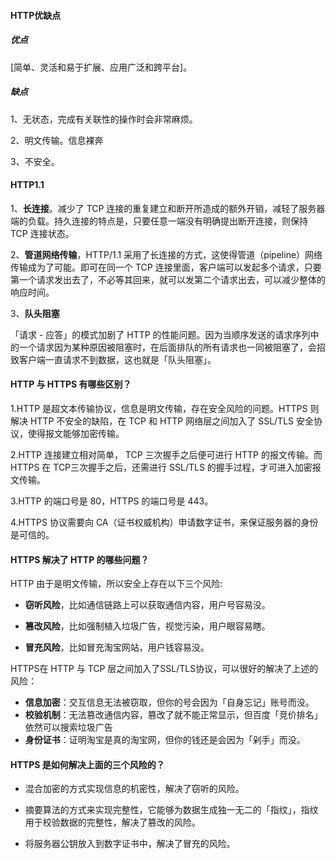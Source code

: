 #### HTTP优缺点

##### 优点

[简单、灵活和易于扩展、应用广泛和跨平台]。

##### 缺点

1、无状态，完成有关联性的操作时会非常麻烦。

2、明文传输。信息裸奔

3、不安全。

####  HTTP1.1

1、**长连接**。减少了 TCP 连接的重复建立和断开所造成的额外开销，减轻了服务器端的负载。持久连接的特点是，只要任意一端没有明确提出断开连接，则保持 TCP 连接状态。

2、**管道网络传输**，HTTP/1.1 采用了长连接的方式，这使得管道（pipeline）网络传输成为了可能。即可在同一个 TCP 连接里面，客户端可以发起多个请求，只要第一个请求发出去了，不必等其回来，就可以发第二个请求出去，可以减少整体的响应时间。

3、**队头阻塞**

「请求 - 应答」的模式加剧了 HTTP 的性能问题。因为当顺序发送的请求序列中的一个请求因为某种原因被阻塞时，在后面排队的所有请求也一同被阻塞了，会招致客户端一直请求不到数据，这也就是「队头阻塞」。

#### HTTP 与 HTTPS 有哪些区别？

1.HTTP 是超文本传输协议，信息是明文传输，存在安全风险的问题。HTTPS 则解决 HTTP 不安全的缺陷，在 TCP 和 HTTP 网络层之间加入了 SSL/TLS 安全协议，使得报文能够加密传输。

2.HTTP 连接建立相对简单， TCP 三次握手之后便可进行 HTTP 的报文传输。而 HTTPS 在 TCP三次握手之后，还需进行 SSL/TLS 的握手过程，才可进入加密报文传输。

3.HTTP 的端口号是 80，HTTPS 的端口号是 443。

4.HTTPS 协议需要向 CA（证书权威机构）申请数字证书，来保证服务器的身份是可信的。

#### HTTPS 解决了 HTTP 的哪些问题？

HTTP 由于是明文传输，所以安全上存在以下三个风险:

- **窃听风险**，比如通信链路上可以获取通信内容，用户号容易没。

- **篡改风险**，比如强制植入垃圾广告，视觉污染，用户眼容易瞎。
- **冒充风险**，比如冒充淘宝网站，用户钱容易没。

HTTPS在 HTTP 与 TCP 层之间加入了SSL/TLS协议，可以很好的解决了上述的风险：

- **信息加密**：交互信息无法被窃取，但你的号会因为「自身忘记」账号而没。
- **校验机制**：无法篡改通信内容，篡改了就不能正常显示，但百度「竞价排名」依然可以搜索垃圾广告
- **身份证书**：证明淘宝是真的淘宝网，但你的钱还是会因为「剁手」而没。

#### HTTPS 是如何解决上面的三个风险的？

- 混合加密的方式实现信息的机密性，解决了窃听的风险。

- 摘要算法的方式来实现完整性，它能够为数据生成独一无二的「指纹」，指纹用于校验数据的完整性，解决了篡改的风险。

- 将服务器公钥放入到数字证书中，解决了冒充的风险。

